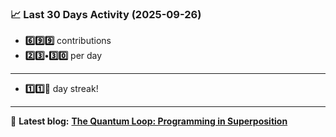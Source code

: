 <!--START_STATS-->
### 📈 Last 30 Days Activity (2025-09-26)  
- **6️⃣9️⃣9️⃣** contributions  
- **2️⃣3️⃣•3️⃣0️⃣** per day
---
- **1️⃣1️⃣🎱** day streak!
---
📝 **Latest blog:** [**The Quantum Loop: Programming in Superposition**](https://andriak.com/blog/quantum-loop)
<!--END_STATS-->
